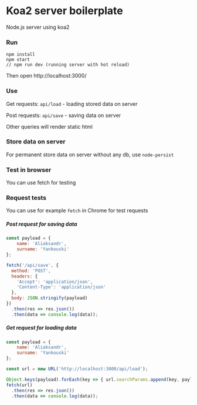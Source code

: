 # Koa2 server boilerplate
Node.js server using koa2

### Run
```
npm install
npm start
// npm run dev (running server with hot reload)
```
Then open http://localhost:3000/

### Use
Get requests: `api/load` - loading stored data on server

Post requests: `api/save` - saving data on server

Other queries will render static html

### Store data on server
For permanent store data on server without any db, use `node-persist`

### Test in browser
You can use fetch for testing

### Request tests
You can use for example `fetch` in Chrome for test requests
##### Post request for saving data

```js
const payload = {
    name: 'Aliaksandr',
    surname: 'Yankouski'
};

fetch('/api/save', {
  method: 'POST',
  headers: {
    'Accept': 'application/json',
    'Content-Type': 'application/json'
  },
  body: JSON.stringify(payload)
})
  .then(res => res.json())
  .then(data => console.log(data));
```

##### Get request for loading data

```js
const payload = {
    name: 'Aliaksandr',
    surname: 'Yankouski'
};

const url = new URL('http://localhost:3000/api/load');

Object.keys(payload).forEach(key => { url.searchParams.append(key, payload[key]) })
fetch(url)
  .then(res => res.json())
  .then(data => console.log(data));
```
